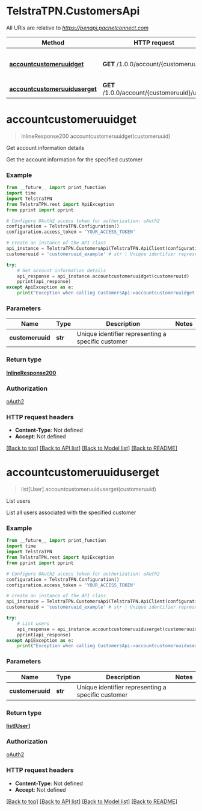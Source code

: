 # TelstraTPN.CustomersApi

All URIs are relative to *https://penapi.pacnetconnect.com*

Method | HTTP request | Description
------------- | ------------- | -------------
[**accountcustomeruuidget**](CustomersApi.md#accountcustomeruuidget) | **GET** /1.0.0/account/{customeruuid} | Get account information details
[**accountcustomeruuiduserget**](CustomersApi.md#accountcustomeruuiduserget) | **GET** /1.0.0/account/{customeruuid}/user | List users


# **accountcustomeruuidget**
> InlineResponse200 accountcustomeruuidget(customeruuid)

Get account information details

Get the account information for the specified customer

### Example
```python
from __future__ import print_function
import time
import TelstraTPN
from TelstraTPN.rest import ApiException
from pprint import pprint

# Configure OAuth2 access token for authorization: oAuth2
configuration = TelstraTPN.Configuration()
configuration.access_token = 'YOUR_ACCESS_TOKEN'

# create an instance of the API class
api_instance = TelstraTPN.CustomersApi(TelstraTPN.ApiClient(configuration))
customeruuid = 'customeruuid_example' # str | Unique identifier representing a specific customer

try:
    # Get account information details
    api_response = api_instance.accountcustomeruuidget(customeruuid)
    pprint(api_response)
except ApiException as e:
    print("Exception when calling CustomersApi->accountcustomeruuidget: %s\n" % e)
```

### Parameters

Name | Type | Description  | Notes
------------- | ------------- | ------------- | -------------
 **customeruuid** | **str**| Unique identifier representing a specific customer | 

### Return type

[**InlineResponse200**](InlineResponse200.md)

### Authorization

[oAuth2](../README.md#oAuth2)

### HTTP request headers

 - **Content-Type**: Not defined
 - **Accept**: Not defined

[[Back to top]](#) [[Back to API list]](../README.md#documentation-for-api-endpoints) [[Back to Model list]](../README.md#documentation-for-models) [[Back to README]](../README.md)

# **accountcustomeruuiduserget**
> list[User] accountcustomeruuiduserget(customeruuid)

List users

List all users associated with the specified customer

### Example
```python
from __future__ import print_function
import time
import TelstraTPN
from TelstraTPN.rest import ApiException
from pprint import pprint

# Configure OAuth2 access token for authorization: oAuth2
configuration = TelstraTPN.Configuration()
configuration.access_token = 'YOUR_ACCESS_TOKEN'

# create an instance of the API class
api_instance = TelstraTPN.CustomersApi(TelstraTPN.ApiClient(configuration))
customeruuid = 'customeruuid_example' # str | Unique identifier representing a specific customer

try:
    # List users
    api_response = api_instance.accountcustomeruuiduserget(customeruuid)
    pprint(api_response)
except ApiException as e:
    print("Exception when calling CustomersApi->accountcustomeruuiduserget: %s\n" % e)
```

### Parameters

Name | Type | Description  | Notes
------------- | ------------- | ------------- | -------------
 **customeruuid** | **str**| Unique identifier representing a specific customer | 

### Return type

[**list[User]**](User.md)

### Authorization

[oAuth2](../README.md#oAuth2)

### HTTP request headers

 - **Content-Type**: Not defined
 - **Accept**: Not defined

[[Back to top]](#) [[Back to API list]](../README.md#documentation-for-api-endpoints) [[Back to Model list]](../README.md#documentation-for-models) [[Back to README]](../README.md)

